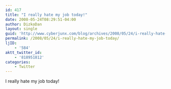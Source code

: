 ```yaml
---
id: 417
title: "I really hate my job today!"
date: 2008-05-24T08:29:51-04:00
author: DizkoDan
layout: single
guid: 'http://www.cyberjunx.com/blog/archives/2008/05/24/i-really-hate-my-job-today/'
permalink: /2008/05/24/i-really-hate-my-job-today/
ljID:
    - '584'
aktt_twitter_id:
    - '818951812'
categories:
    - Twitter
---
```


I really hate my job today!